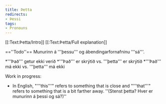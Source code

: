 ```yaml
---
title: Þetta
redirects:
- Þessi
tags:
- Pronouns
---
```


[[:Text:Þetta/Intro]]
[[:Text:Þetta/Full explanation]]


==''Todo''==
Munurinn á '''þessu''' og ábendingarfornafninu '''sá'''.

*'''Það''' getur ekki verið
*'''Það''' er skrýtið vs. '''þetta''' er skrýtið
*'''Það''' má ekki vs. '''þetta''' má ekki

Work in progress:

* In English, "'''this'''" refers to something that is close and "'''that'''" refers to something that is a bit farther away. ''(Stenst þetta? Hver er munurinn á þessi og sá?)''

<br />